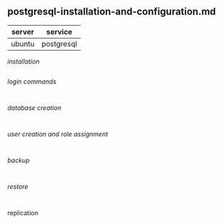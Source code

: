 postgresql-installation-and-configuration.md
---

|server|service|
|---|---|
|ubuntu| postgresql|


_installation_

```bash

```

_login commands_


```back


```


_database creation_


```back


```

_user creation and role assignment_


```back


```

_backup_

```back


```

_restore_


```back


```

replication


```back


```
